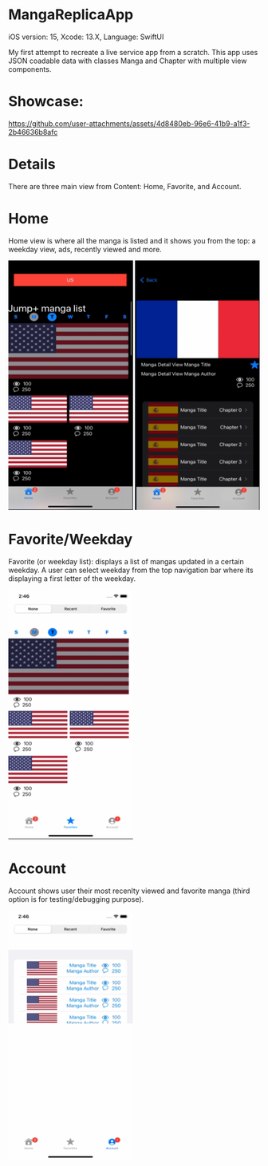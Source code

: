 <h1>MangaReplicaApp</h1>

iOS version: 15,
Xcode: 13.X,
Language: SwiftUI

My first attempt to recreate a live service app from a scratch. 
This app uses JSON coadable data with classes Manga and Chapter with multiple view components.

<h1>Showcase:</h1>

https://github.com/user-attachments/assets/4d8480eb-96e6-41b9-a1f3-2b46636b8afc

<h1> Details </h1>

There are three main view from Content: Home, Favorite, and Account.

<h1> Home </h1>

Home view is where all the manga is listed and it shows you from the top: a weekday view, ads, recently viewed and more.

<p align="left">
  <img width="250" height="500" src="https://github.com/dragoonreign/MangaAppReplica_iOS15/blob/main/MangaAppSS1.png">
  <img width="250" height="500" src="https://github.com/dragoonreign/MangaAppReplica_iOS15/blob/main/MangaAppSS2.png">
</p>

<h1> Favorite/Weekday </h1>

Favorite (or weekday list): displays a list of mangas updated in a certain weekday. A user can select weekday from the top navigation bar where its displaying a first letter of the weekday.

<p align="left">
  <img width="250" height="500" src="https://github.com/dragoonreign/MangaAppReplica_iOS15/blob/main/MangaAppSS4.png?raw=true">
</p>

<h1> Account </h1>

Account shows user their most recenlty viewed and favorite manga (third option is for testing/debugging purpose).

<p align="left">
  <img width="250" height="500" src="https://github.com/dragoonreign/MangaAppReplica_iOS15/blob/main/MangaAppSS3.png?raw=true">
</p>


